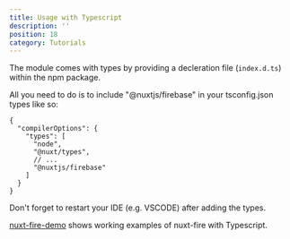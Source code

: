 ```yaml
---
title: Usage with Typescript
description: ''
position: 18
category: Tutorials
---
```


The module comes with types by providing a decleration file (`index.d.ts`) within the npm package.

All you need to do is to include "@nuxtjs/firebase" in your tsconfig.json types like so:

```json[tsconfig.json]
{
  "compilerOptions": {
    "types": [
      "node",
      "@nuxt/types",
      // ...
      "@nuxtjs/firebase"
    ]
  }
}
```

Don't forget to restart your IDE (e.g. VSCODE) after adding the types.

[nuxt-fire-demo](https://github.com/lupas/nuxt-fire-demo) shows working examples of nuxt-fire with Typescript.
